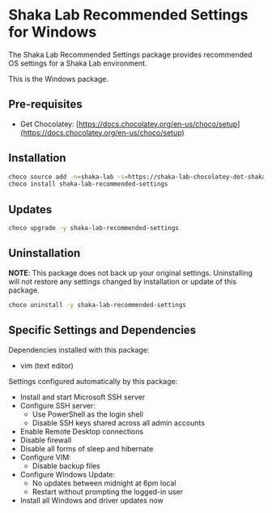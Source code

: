 # Shaka Lab Recommended Settings for Windows

The Shaka Lab Recommended Settings package provides recommended OS settings for
a Shaka Lab environment.

This is the Windows package.

## Pre-requisites

 - Get Chocolatey: [https://docs.chocolatey.org/en-us/choco/setup](https://docs.chocolatey.org/en-us/choco/setup)

## Installation

```sh
choco source add -n=shaka-lab -s=https://shaka-lab-chocolatey-dot-shaka-player-demo.appspot.com/
choco install shaka-lab-recommended-settings
```

## Updates

```sh
choco upgrade -y shaka-lab-recommended-settings
```

## Uninstallation

**NOTE**: This package does not back up your original settings.  Uninstalling
will not restore any settings changed by installation or update of this
package.

```sh
choco uninstall -y shaka-lab-recommended-settings
```

## Specific Settings and Dependencies

Dependencies installed with this package:
 - vim (text editor)

Settings configured automatically by this package:
 - Install and start Microsoft SSH server
 - Configure SSH server:
   - Use PowerShell as the login shell
   - Disable SSH keys shared across all admin accounts
 - Enable Remote Desktop connections
 - Disable firewall
 - Disable all forms of sleep and hibernate
 - Configure VIM:
   - Disable backup files
 - Configure Windows Update:
   - No updates between midnight at 6pm local
   - Restart without prompting the logged-in user
 - Install all Windows and driver updates now
